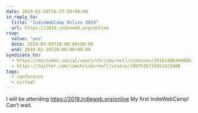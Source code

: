 ```yaml
---
date: 2019-02-18T16:37:59+00:00
in_reply_to:
  title: "IndieWebCamp Online 2019"
  url: https://2019.indieweb.org/online
rsvp:
  value: "yes"
  date: 2019-03-09T18:00:00+00:00
  end: 2019-03-10T20:00:00+00:00
syndicate_to:
  - https://mastodon.social/users/chrisburnell/statuses/101614084440681519
  - https://twitter.com/iamchrisburnell/status/1097535715951423488
tags:
  - conference
  - virtual
---
```


I will be attending <a href="https://2019.indieweb.org/online" rel="external noopener">https://2019.indieweb.org/online</a> My first IndieWebCamp! Can’t wait.
